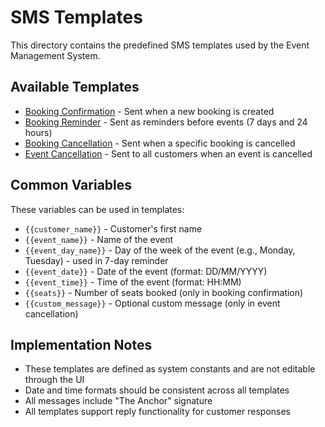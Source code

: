 # SMS Templates

This directory contains the predefined SMS templates used by the Event Management System.

## Available Templates

- [Booking Confirmation](./booking_confirmation.md) - Sent when a new booking is created
- [Booking Reminder](./booking_reminder.md) - Sent as reminders before events (7 days and 24 hours)
- [Booking Cancellation](./booking_cancellation.md) - Sent when a specific booking is cancelled
- [Event Cancellation](./event_cancellation.md) - Sent to all customers when an event is cancelled

## Common Variables

These variables can be used in templates:

- `{{customer_name}}` - Customer's first name
- `{{event_name}}` - Name of the event
- `{{event_day_name}}` - Day of the week of the event (e.g., Monday, Tuesday) - used in 7-day reminder
- `{{event_date}}` - Date of the event (format: DD/MM/YYYY)
- `{{event_time}}` - Time of the event (format: HH:MM)
- `{{seats}}` - Number of seats booked (only in booking confirmation)
- `{{custom_message}}` - Optional custom message (only in event cancellation)

## Implementation Notes

- These templates are defined as system constants and are not editable through the UI
- Date and time formats should be consistent across all templates
- All messages include "The Anchor" signature
- All templates support reply functionality for customer responses 